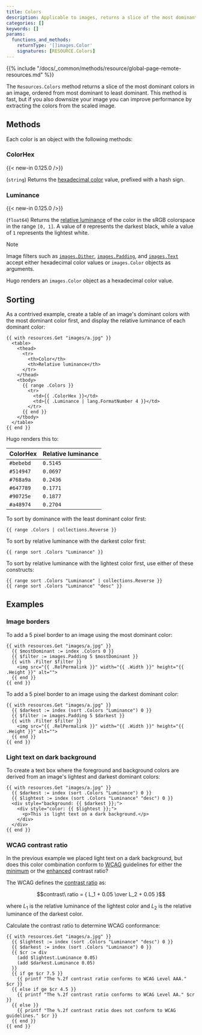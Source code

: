 ```yaml
---
title: Colors
description: Applicable to images, returns a slice of the most dominant colors using a simple histogram method.
categories: []
keywords: []
params:
  functions_and_methods:
    returnType: '[]images.Color'
    signatures: [RESOURCE.Colors]
---
```


{{% include "/docs/_common/methods/resource/global-page-remote-resources.md" %}}

The `Resources.Colors` method returns a slice of the most dominant colors in an image, ordered from most dominant to least dominant. This method is fast, but if you also downsize your image you can improve performance by extracting the colors from the scaled image.

## Methods

Each color is an object with the following methods:

### ColorHex

{{< new-in 0.125.0 />}}

(`string`) Returns the [hexadecimal color][] value, prefixed with a hash sign.

### Luminance

{{< new-in 0.125.0 />}}

(`float64`) Returns the [relative luminance][] of the color in the sRGB colorspace in the range `[0, 1]`. A value of `0` represents the darkest black, while a value of `1` represents the lightest white.

> [!note]
> Image filters such as [`images.Dither`][], [`images.Padding`][], and [`images.Text`][] accept either hexadecimal color values or `images.Color` objects as arguments.
>
> Hugo renders an `images.Color` object as a hexadecimal color value.

## Sorting

As a contrived example, create a table of an image's dominant colors with the most dominant color first, and display the relative luminance of each dominant color:

```go-html-template
{{ with resources.Get "images/a.jpg" }}
  <table>
    <thead>
      <tr>
        <th>Color</th>
        <th>Relative luminance</th>
      </tr>
    </thead>
    <tbody>
      {{ range .Colors }}
        <tr>
          <td>{{ .ColorHex }}</td>
          <td>{{ .Luminance | lang.FormatNumber 4 }}</td>
        </tr>
      {{ end }}
    </tbody>
  </table>
{{ end }}
```

Hugo renders this to:

ColorHex|Relative luminance
:--|:--
`#bebebd`|`0.5145`
`#514947`|`0.0697`
`#768a9a`|`0.2436`
`#647789`|`0.1771`
`#90725e`|`0.1877`
`#a48974`|`0.2704`

To sort by dominance with the least dominant color first:

```go-html-template
{{ range .Colors | collections.Reverse }}
```

To sort by relative luminance with the darkest color first:

```go-html-template
{{ range sort .Colors "Luminance" }}
```

To sort by relative luminance with the lightest color first, use either of these constructs:

```go-html-template
{{ range sort .Colors "Luminance" | collections.Reverse }}
{{ range sort .Colors "Luminance" "desc" }}
```

## Examples

### Image borders

To add a 5 pixel border to an image using the most dominant color:

```go-html-template
{{ with resources.Get "images/a.jpg" }}
  {{ $mostDominant := index .Colors 0 }}
  {{ $filter := images.Padding 5 $mostDominant }}
  {{ with .Filter $filter }}
    <img src="{{ .RelPermalink }}" width="{{ .Width }}" height="{{ .Height }}" alt="">
  {{ end }}
{{ end }}
```

To add a 5 pixel border to an image using the darkest dominant color:

```go-html-template
{{ with resources.Get "images/a.jpg" }}
  {{ $darkest := index (sort .Colors "Luminance") 0 }}
  {{ $filter := images.Padding 5 $darkest }}
  {{ with .Filter $filter }}
    <img src="{{ .RelPermalink }}" width="{{ .Width }}" height="{{ .Height }}" alt="">
  {{ end }}
{{ end }}
```

### Light text on dark background

To create a text box where the foreground and background colors are derived from an image's lightest and darkest dominant colors:

```go-html-template
{{ with resources.Get "images/a.jpg" }}
  {{ $darkest := index (sort .Colors "Luminance") 0 }}
  {{ $lightest := index (sort .Colors "Luminance" "desc") 0 }}
  <div style="background: {{ $darkest }};">
    <div style="color: {{ $lightest }};">
      <p>This is light text on a dark background.</p>
    </div>
  </div>
{{ end }}
```

### WCAG contrast ratio

In the previous example we placed light text on a dark background, but does this color combination conform to [WCAG][] guidelines for either the [minimum][] or the [enhanced][] contrast ratio?

The WCAG defines the [contrast ratio][] as:

$$contrast\ ratio = { L_1 + 0.05 \over L_2 + 0.05 }$$

where $L_1$ is the relative luminance of the lightest color and $L_2$ is the relative luminance of the darkest color.

Calculate the contrast ratio to determine WCAG conformance:

```go-html-template
{{ with resources.Get "images/a.jpg" }}
  {{ $lightest := index (sort .Colors "Luminance" "desc") 0 }}
  {{ $darkest := index (sort .Colors "Luminance") 0 }}
  {{ $cr := div
    (add $lightest.Luminance 0.05)
    (add $darkest.Luminance 0.05)
  }}
  {{ if ge $cr 7.5 }}
    {{ printf "The %.2f contrast ratio conforms to WCAG Level AAA." $cr }}
  {{ else if ge $cr 4.5 }}
    {{ printf "The %.2f contrast ratio conforms to WCAG Level AA." $cr }}
  {{ else }}
    {{ printf "The %.2f contrast ratio does not conform to WCAG guidelines." $cr }}
  {{ end }}
{{ end }}
```

[`images.Dither`]: /docs/reference/functions/images/dither/
[`images.Padding`]: /docs/reference/functions/images/padding/
[`images.Text`]: /docs/reference/functions/images/text/
[contrast ratio]: https://www.w3.org/TR/WCAG21/#dfn-contrast-ratio
[enhanced]: https://www.w3.org/WAI/WCAG22/quickref/?showtechniques=145#contrast-enhanced
[hexadecimal color]: https://developer.mozilla.org/en-US/docs/Web/CSS/hex-color
[minimum]: https://www.w3.org/WAI/WCAG22/quickref/?showtechniques=145#contrast-minimum
[relative luminance]: https://www.w3.org/TR/WCAG21/#dfn-relative-luminance
[WCAG]: https://en.wikipedia.org/wiki/Web_Content_Accessibility_Guidelines

